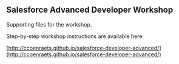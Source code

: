 ## Salesforce Advanced Developer Workshop

Supporting files for the workshop.

Step-by-step workshop instructions are available here:

[http://ccoenraets.github.io/salesforce-developer-advanced/](http://ccoenraets.github.io/salesforce-developer-advanced/)

